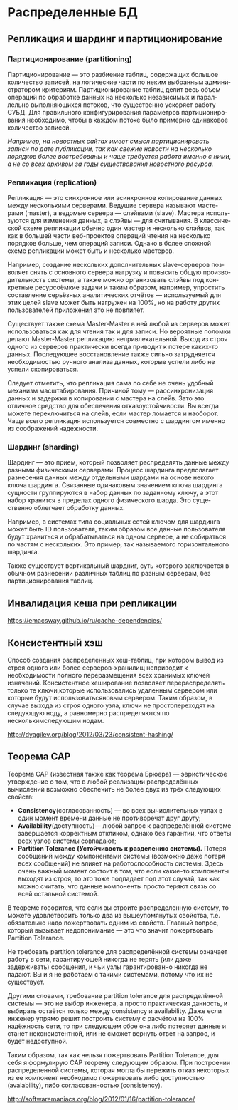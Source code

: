 # Распределенные БД

## Репликация и шардинг и партиционирование

### Пар­ти­ци­о­ни­ро­ва­ние (partitioning)

Пар­ти­ци­о­ни­ро­ва­ние — это раз­би­е­ние таб­лиц, содер­жа­щих боль­шое коли­че­ство запи­сей, на логи­че­ские части по неким выбран­ным адми­ни­стра­то­ром кри­те­ри­ям. Пар­ти­ци­о­ни­ро­ва­ние таб­лиц делит весь объем опе­ра­ций по обра­ботке дан­ных на несколько неза­ви­си­мых и парал­лельно выпол­ня­ю­щихся пото­ков, что суще­ственно уско­ряет работу СУБД. Для пра­виль­ного кон­фи­гу­ри­ро­ва­ния пара­мет­ров пар­ти­ци­о­ни­ро­ва­ния необ­хо­ди­мо, чтобы в каж­дом потоке было при­мерно оди­на­ко­вое коли­че­ство запи­сей.

*Напри­мер, на новост­ных сай­тах имеет смысл пар­ти­ци­о­ни­ро­вать записи по дате пуб­ли­ка­ции, так как све­жие ново­сти на несколько поряд­ков более вос­тре­бо­ваны и чаще тре­бу­ется работа именно с ними, а не со всех архи­вом за годы суще­ство­ва­ния новост­ного ресурса.*

### Репли­ка­ция (replication)

Репли­ка­ция — это син­хрон­ное или асин­хрон­ное копи­ро­ва­ние дан­ных между несколь­кими сер­ве­ра­ми. Веду­щие сер­вера назы­вают масте­рами (master), а ведо­мые сер­вера — слэй­вами (slave). Мастера исполь­зу­ются для изме­не­ния дан­ных, а слэйвы — для счи­ты­ва­ния. В клас­си­че­ской схеме репли­ка­ции обычно один мастер и несколько слэй­вов, так как в боль­шей части веб-про­ек­тов опе­ра­ций чте­ния на несколько поряд­ков боль­ше, чем опе­ра­ций запи­си. Однако в более слож­ной схеме репли­ка­ции может быть и несколько масте­ров.

Напри­мер, созда­ние несколь­ких допол­ни­тель­ных slave-сер­ве­ров поз­во­ляет снять с основ­ного сер­вера нагрузку и повы­сить общую про­из­во­ди­тель­ность систе­мы, а также можно орга­ни­зо­вать слэйвы под кон­крет­ные ресур­соём­кие задачи и таким обра­зом, напри­мер, упро­стить состав­ле­ние серь­ёз­ных ана­ли­ти­че­ских отчётов — исполь­зу­е­мый для этих целей slave может быть нагру­жен на 100%, но на работу дру­гих поль­зо­ва­те­лей при­ло­же­ния это не повли­я­ет.

Существует также схема Master-Master в ней любой из серверов может использоваться как для чтения так и для записи. Но вероятные поломки делают Master-Master репликацию непривлекательной. Выход из строя одного из серверов практически всегда приводит к потере каких-то данных. Последующее восстановление также сильно затрудняется необходимостью ручного анализа данных, которые успели либо не успели скопироваться.

Следует отметить, что репликация сама по себе не очень удобный механизм масштабирования. Причиной тому — рассинхронизация данных и задержки в копировании с мастера на слейв. Зато это отличное средство для обеспечения отказоустойчивости. Вы всегда можете переключиться на слейв, если мастер ломается и наоборот. Чаще всего репликация используется совместно с шардингом именно из соображений надежности.

### Шар­динг (sharding)

Шар­динг — это при­ем, кото­рый поз­во­ляет рас­пре­де­лять дан­ные между раз­ными физи­че­скими сер­ве­ра­ми. Про­цесс шар­динга пред­по­ла­гает раз­не­се­ния дан­ных между отдель­ными шар­дами на основе некого ключа шар­динга. Связанные одинаковым зна­че­нием ключа шар­динга сущности груп­пи­ру­ются в набор дан­ных по задан­ному клю­чу, а этот набор хра­нится в пре­де­лах одного физи­че­ского шар­да. Это суще­ственно облег­чает обра­ботку дан­ных.

Напри­мер, в систе­мах типа соци­аль­ных сетей клю­чом для шар­динга может быть ID поль­зо­ва­те­ля, таким обра­зом все дан­ные поль­зо­ва­теля будут хра­ниться и обра­ба­ты­ваться на одном сер­ве­ре, а не соби­раться по частям с несколь­ких. Это пример, так называемого горизонтального шардинга.

Также существует вертикальный шардниг, суть которого заключается в обычном разнесении различных таблиц по разным серверам, без партиционирования таблиц.

## Инвалидация кеша при репликации

https://emacsway.github.io/ru/cache-dependencies/

## Консистентный хэш

Способ создания распределенных хеш-таблиц, при котором вывод из строя одного или более серверов-хранилищ неприводит к необходимости полного переразмещения всех хранимых ключей изначений. Консистентное хеширование позволяет перераспределять только те ключи,которые использовались удаленным сервером или которые будут использоватьсяновым сервером. Таким образом, в случае выхода из строя одного узла, ключи не простопереходят на следующую ноду, а равномерно распределяются по несколькимследующим нодам.

http://dyagilev.org/blog/2012/03/23/consistent-hashing/

## Теорема CAP

Теорема САР (известная также как теорема Брюера) — эвристическое утверждение о том, что в любой реализации распределённых вычислений возможно обеспечить не более двух из трёх следующих свойств:

- **Сonsistency**(согласованность) — во всех вычислительных узлах в один момент времени данные не противоречат друг другу;
- **Availability**(доступность)— любой запрос к распределённой системе завершается корректным откликом, однако без гарантии, что ответы всех узлов системы совпадают;
- **Partition Tolerance (Устойчивость к разделению системы).** Потеря сообщений между компонентами системы (возможно даже потеря всех сообщений) не влияет на работоспособность системы. Здесь очень важный момент состоит в том, что если какие-то компоненты выходят из строя, то это тоже подпадает под этот случай, так как можно считать, что данные компоненты просто теряют связь со всей остальной системой.

В теореме говорится, что если вы строите распределенную систему, то можете удовлетворить только два из вышеупомянутых свойства, т.е. обязательно надо пожертвовать одним из свойств. Главный вопрос, который вызывает недопонимание — это что значит пожертвовать Partition Tolerance.

Не требовать partition tolerance для распределённой системы означает работу в сети, гарантирующей никогда не терять (или даже задерживать) сообщения, и чьи узлы гарантированно никогда не падают. Вы и я не работаем с такими системами, потому что их не существует.

Другими словами, требование partition tolerance для распределённой системы — это не выбор инженера, а просто практическая данность, и выбирать остаётся только между consistency и availability. Даже если инженер упрямо решит построить систему с расчётом на 100% надёжность сети, то при следующем сбое она либо потеряет данные и станет неконсистентной, или не сможет вернуть ответ на запрос, и будет недоступной.

Таким образом, так как нельзя пожертвовать Partition Tolerance, для себя я формулирую CAP теорему следующим образом. При построении распределенной системы, которая могла бы пережить отказ некоторых из ее компонент необходимо пожертвовать либо доступностью (avalability), либо согласованностью (consistency).

http://softwaremaniacs.org/blog/2012/01/16/partition-tolerance/